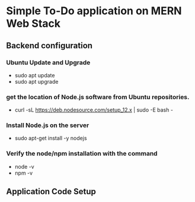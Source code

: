 # Simple To-Do application on MERN Web Stack
## Backend configuration
### Ubuntu Update and Upgrade
- sudo apt update
- sudo apt upgrade
### get the location of Node.js software from Ubuntu repositories.
- curl -sL https://deb.nodesource.com/setup_12.x | sudo -E bash -
### Install Node.js on the server
- sudo apt-get install -y nodejs
### Verify the node/npm installation with the command 
- node -v 
- npm -v
## Application Code Setup
